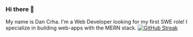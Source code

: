 ### Hi there 👋

My name is Dan Crha. I'm a Web Developer looking for my first SWE role! I specialize in building web-apps with the MERN stack.
[![GitHub Streak](https://streak-stats.demolab.com?user=danielcrha)](https://git.io/streak-stats)
<!--
**danielcrha/danielcrha** is a ✨ _special_ ✨ repository because its `README.md` (this file) appears on your GitHub profile.

Here are some ideas to get you started:

- 🔭 I’m currently working on ...
- 🌱 I’m currently learning ...
- 👯 I’m looking to collaborate on ...
- 🤔 I’m looking for help with ...
- 💬 Ask me about ...
- 📫 How to reach me: ...
- 😄 Pronouns: ...
- ⚡ Fun fact: ...
-->
